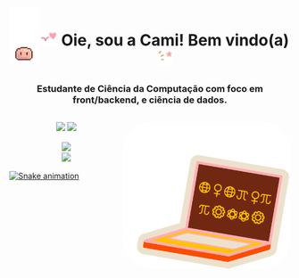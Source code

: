   <img align="left" height="100" src="https://github.com/kmilapl/kmilapl/blob/main/toreadme/gif2.gif"/>

  <h1 align="center">
<img width="30px" src="https://github.com/kmilapl/kmilapl/blob/main/toreadme/gif5.gif"> Oie, sou a Cami! Bem vindo(a) <img width="30px" src="https://github.com/kmilapl/kmilapl/blob/main/toreadme/gif6.gif">
  </h1>
  
<h3 align="center">Estudante de Ciência da Computação com foco em front/backend, e ciência de dados.</h3>

##

 <img align="right" alt="Ilustradai-pic" width="300" style="border-radius:50px;" src="https://github.com/kmilapl/kmilapl/blob/main/toreadme/womencoder.gif"/>

<div align="center" style="display: inline_block"> 
 <a href = "mailto:kmilapl@icloud.com"><img height="22" src="https://img.shields.io/badge/-email-%23333?style=for-the-badge&logo=icloud&logoColor=white" target="_blank"></a>
 <a href="https://www.linkedin.com/in/camila-plira/" target="_blank"><img height="22" src="https://img.shields.io/badge/-LinkedIn-%230077B5?style=for-the-badge&logo=linkedin&logoColor=white" target="_blank"></a> 
</div>



<div align="center">
  <br>
<a href="https://github.com/kmilapl">
<img height="130em" src="https://github-readme-stats.vercel.app/api/top-langs/?username=kmilapl&layout=compact&langs_count=7&theme=dracula"/><br>
<img height="130em" src="https://github-readme-stats.vercel.app/api?username=kmilapl&show_icons=true&theme=dracula&include_all_commits=true&count_private=true"/>
</div>
  
![Snake animation](https://github.com/kmilapl/kmilapl/blob/output/github-contribution-grid-snake.svg)
</div>

  
  
